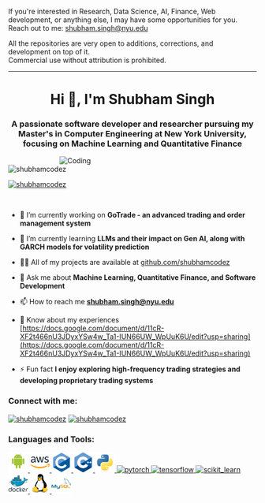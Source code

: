 If you're interested in Research, Data Science, AI, Finance, Web development, or anything else, I may have some opportunities for you. <br>
Reach out to me: shubham.singh@nyu.edu <br>

All the repositories are very open to additions, corrections, and development on top of it. <br> 
Commercial use without attribution is prohibited. 

___________________________________________

<h1 align="center">Hi 👋, I'm Shubham Singh</h1>
<h3 align="center">A passionate software developer and researcher pursuing my Master's in Computer Engineering at New York University, focusing on Machine Learning and Quantitative Finance</h3>
<img align="right" alt="Coding" width="400" src="https://giphy.com/gifs/pudgypenguins-data-code-coding-2IudUHdI075HL02Pkk">

<p align="left"> <img src="https://komarev.com/ghpvc/?username=shubhamcodez&label=Profile%20views&color=0e75b6&style=flat" alt="shubhamcodez" /> </p>

<p align="left"> <a href="https://github.com/ryo-ma/github-profile-trophy"><img src="https://github-profile-trophy.vercel.app/?username=shubhamcodez" alt="shubhamcodez" /></a> </p>

<p align="left"> <a href="https://twitter.com/" target="blank"><img src="https://img.shields.io/twitter/follow/?logo=twitter&style=for-the-badge" alt="" /></a> </p>

- 🔭 I’m currently working on **GoTrade - an advanced trading and order management system**

- 🌱 I’m currently learning **LLMs and their impact on Gen AI, along with GARCH models for volatility prediction**

- 👨‍💻 All of my projects are available at [github.com/shubhamcodez](github.com/shubhamcodez)

- 💬 Ask me about **Machine Learning, Quantitative Finance, and Software Development**

- 📫 How to reach me **shubham.singh@nyu.edu**

- 📄 Know about my experiences [https://docs.google.com/document/d/11cR-XF2t466nU3JDyxYSw4w_Ta1-IUN66UW_WpUuK6U/edit?usp=sharing](https://docs.google.com/document/d/11cR-XF2t466nU3JDyxYSw4w_Ta1-IUN66UW_WpUuK6U/edit?usp=sharing)

- ⚡ Fun fact **I enjoy exploring high-frequency trading strategies and developing proprietary trading systems**

<h3 align="left">Connect with me:</h3>
<p align="left">
<a href="https://linkedin.com/in/shubhamcodez" target="blank"><img align="center" src="https://raw.githubusercontent.com/rahuldkjain/github-profile-readme-generator/master/src/images/icons/Social/linked-in-alt.svg" alt="shubhamcodez" height="30" width="40" /></a>
<a href="https://instagram.com/shubhamcodez" target="blank"><img align="center" src="https://raw.githubusercontent.com/rahuldkjain/github-profile-readme-generator/master/src/images/icons/Social/instagram.svg" alt="shubhamcodez" height="30" width="40" /></a>
</p>

<h3 align="left">Languages and Tools:</h3>
<p align="left">
<a href="https://developer.android.com" target="_blank" rel="noreferrer"> <img src="https://raw.githubusercontent.com/devicons/devicon/master/icons/android/android-original-wordmark.svg" alt="android" width="40" height="40"/> </a> 
<a href="https://aws.amazon.com" target="_blank" rel="noreferrer"> <img src="https://raw.githubusercontent.com/devicons/devicon/master/icons/amazonwebservices/amazonwebservices-original-wordmark.svg" alt="aws" width="40" height="40"/> </a> 
<a href="https://www.cprogramming.com/" target="_blank" rel="noreferrer"> <img src="https://raw.githubusercontent.com/devicons/devicon/master/icons/c/c-original.svg" alt="c" width="40" height="40"/> </a> 
<a href="https://www.w3schools.com/cpp/" target="_blank" rel="noreferrer"> <img src="https://raw.githubusercontent.com/devicons/devicon/master/icons/cplusplus/cplusplus-original.svg" alt="cplusplus" width="40" height="40"/> </a> 
<a href="https://www.python.org" target="_blank" rel="noreferrer"> <img src="https://raw.githubusercontent.com/devicons/devicon/master/icons/python/python-original.svg" alt="python" width="40" height="40"/> </a> 
<a href="https://pytorch.org/" target="_blank" rel="noreferrer"> <img src="https://www.vectorlogo.zone/logos/pytorch/pytorch-icon.svg" alt="pytorch" width="40" height="40"/> </a> 
<a href="https://www.tensorflow.org/" target="_blank" rel="noreferrer"> <img src="https://www.vectorlogo.zone/logos/tensorflow/tensorflow-icon.svg" alt="tensorflow" width="40" height="40"/> </a> 
<a href="https://scikit-learn.org/" target="_blank" rel="noreferrer"> <img src="https://upload.wikimedia.org/wikipedia/commons/0/05/Scikit_learn_logo_small.svg" alt="scikit_learn" width="40" height="40"/> </a> 
<a href="https://www.docker.com/" target="_blank" rel="noreferrer"> <img src="https://raw.githubusercontent.com/devicons/devicon/master/icons/docker/docker-original-wordmark.svg" alt="docker" width="40" height="40"/> </a> 
<a href="https://www.linux.org/" target="_blank" rel="noreferrer"> <img src="https://raw.githubusercontent.com/devicons/devicon/master/icons/linux/linux-original.svg" alt="linux" width="40" height="40"/> </a> 
<a href="https://www.mysql.com/" target="_blank" rel="noreferrer"> <img src="https://raw.githubusercontent.com/devicons/devicon/master/icons/mysql/mysql-original-wordmark.svg" alt="mysql" width="40" height="40"/> </a> 
</p>

